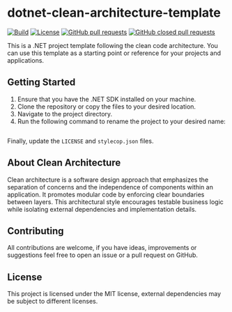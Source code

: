 # dotnet-clean-architecture-template
[![Build](https://img.shields.io/github/actions/workflow/status/ef4203/dotnet-clean-architecture-template/dotnet-tests.yml)](https://github.com/ef4203/dotnet-clean-architecture-template/actions/workflows/dotnet-tests.yml)
[![License](https://img.shields.io/github/license/ef4203/dotnet-clean-architecture-template)](https://github.com/ef4203/dotnet-clean-architecture-template/blob/master/LICENSE)
[![GitHub pull requests](https://img.shields.io/github/issues-pr/ef4203/dotnet-clean-architecture-template)](https://github.com/ef4203/dotnet-clean-architecture-template/pulls)
[![GitHub closed pull requests](https://img.shields.io/github/issues-pr-closed/ef4203/dotnet-clean-architecture-template)](https://github.com/ef4203/dotnet-clean-architecture-template/pulls?q=is%3Apr+is%3Aclosed)

This is a .NET project template following the clean code architecture. You can use this template as a starting point
or reference for your projects and applications.

## Getting Started
1. Ensure that you have the .NET SDK installed on your machine.
2. Clone the repository or copy the files to your desired location.
3. Navigate to the project directory.
4. Run the following command to rename the project to your desired name:
```bash

```

Finally, update the `LICENSE` and `stylecop.json` files.

## About Clean Architecture
Clean architecture is a software design approach that emphasizes the separation of concerns and the independence of
components within an application. It promotes modular code by enforcing clear boundaries between layers. This
architectural style encourages testable business logic while isolating external dependencies
and implementation details.

## Contributing
All contributions are welcome, if you have ideas, improvements or suggestions feel free to open an issue or a pull request on GitHub.

## License
This project is licensed under the MIT license, external dependencies may be subject to different licenses.
